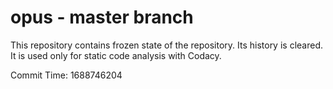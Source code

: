 # opus - master branch

This repository contains frozen state of the repository.
Its history is cleared. It is used only for static code
analysis with Codacy.

Commit Time: 1688746204